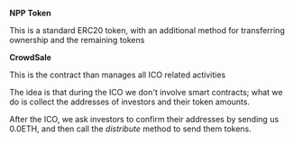 **NPP Token**

This is a standard ERC20 token, with an additional method for transferring ownership and the remaining tokens

**CrowdSale**

This is the contract than manages all ICO related activities

The idea is that during the ICO we don't involve smart contracts; what we do is collect the addresses of investors and their token amounts.

After the ICO, we ask investors to confirm their addresses by sending us 0.0ETH, and then call the *distribute* method to send them tokens.
